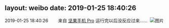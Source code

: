 layout: weibo
date: 2019-01-25 18:40:26
---
<meta name="referrer" content="no-referrer" />

2019-01-25 18:40:26  &nbsp;&nbsp;&nbsp;&nbsp;&nbsp;&nbsp; 来自 <a href="http://app.weibo.com/t/feed/Z4AgP" rel="nofollow">坚果手机 Pro</a>
运行完以后没反应过来…… ​​​
![图片](https://wx4.sinaimg.cn/large/6d2a6003ly1fzj0mv5wdrj20wk03st9h.jpg)
